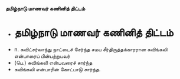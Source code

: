 **தமிழ்நாடு மாணவர் கணினித் திட்டம்**
- # தமிழ்நாடு மாணவர் கணினித் திட்டம்
- n. சுவிட்சர்லாந்து நாட்டைச் சேர்ந்த சமய சீர்திருத்தக்காரரான சுவிங்கலி என்பாரைப் பின்பற்றுபவர்
- (பெ.) சுவிங்கலி என்பவரைச் சார்ந்த
- சுவிங்கலி என்பாரின் கோட்பாடு சார்ந்த.

